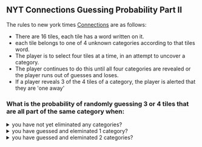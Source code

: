 ## NYT Connections Guessing Probability Part II
The rules to new york times [Connections](https://www.nytimes.com/games/connections) are as follows:  
  * There are 16 tiles, each tile has a word written on it.  
  * each tile belongs to one of 4 unknown categories according to that tiles word.  
  * The player is to select four tiles at a time, in an attempt to uncover a category.
  * The player continues to do this until all four categories are revealed or the player runs out of guesses and loses.
  * If a player reveals 3 of the 4 tiles of a category, the player is alerted that they are 'one away'

### What is the probability of randomly guessing 3 or 4 tiles that are all part of the same category when:
<details> <summary> you have not yet eliminated any categories?</summary> $\dfrac{4 {4 \choose 3} 12 + 4}{{16 \choose 4} } \approx .108$ </details>
<details> <summary>you have guessed and eleminated 1 category?</summary> $\dfrac{3 {4 \choose 3} 8 + 3}{{12 \choose 4} } = .2$ </details>
<details> <summary>you have guessed and eleminated 2 categories?</summary> $\dfrac{2 {4 \choose 3} 4 + 2}{{8 \choose 4} } \approx .486$ </details>
